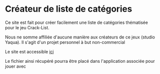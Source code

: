 # Créateur de liste de catégories

Ce site est fait pour créer facilement une liste de catégories thématisée pour le jeu Crack-List.

Nous ne somme affiliée d'aucune manière aux créateurs de ce jeux (studio Yaqua). Il s'agit d'un projet personnel à but non-commercial

Le site est accessible [ici](https://romb38.github.io/ProjectList/)

Le fichier ainsi récupéré pourra être placé dans l'application associée pour jouer avec